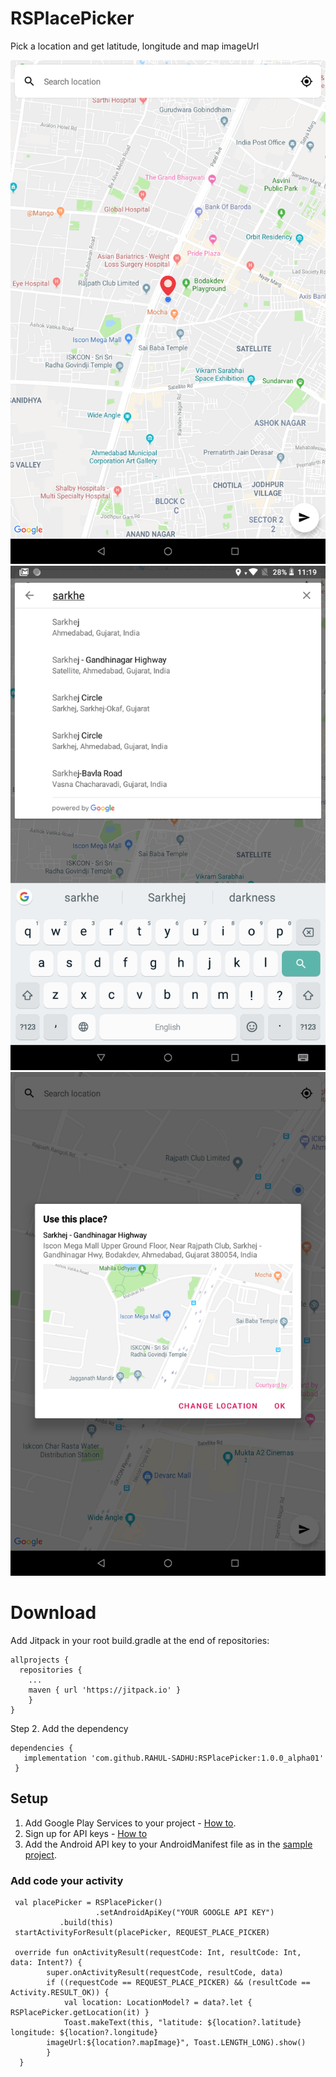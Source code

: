 # RSPlacePicker
Pick a location and get latitude, longitude and map imageUrl

<img src="images/img_1.png" alt="Map expanded"/> <img src="images/img_2.png" alt="Place selected"/> <img src="images/img_3.png" alt="Results expanded"/>

# Download
Add Jitpack in your root build.gradle at the end of repositories:
```
allprojects {
  repositories {
	...
	maven { url 'https://jitpack.io' }
    }
}

```
Step 2. Add the dependency
```
dependencies {
   implementation 'com.github.RAHUL-SADHU:RSPlacePicker:1.0.0_alpha01'
 }

```

## Setup
1. Add Google Play Services to your project - [How to](https://developers.google.com/android/guides/setup).
2. Sign up for API keys - [How to](https://developers.google.com/places/android-sdk/signup)
3. Add the Android API key to your AndroidManifest file as in the [sample project](https://github.com/RAHUL-SADHU/RSPlacePicker/blob/master/app/src/main/AndroidManifest.xml).

### Add code your activity
```
 val placePicker = RSPlacePicker()
                   .setAndroidApiKey("YOUR GOOGLE API KEY")
		   .build(this)
 startActivityForResult(placePicker, REQUEST_PLACE_PICKER)

 override fun onActivityResult(requestCode: Int, resultCode: Int, data: Intent?) {
        super.onActivityResult(requestCode, resultCode, data)
        if ((requestCode == REQUEST_PLACE_PICKER) && (resultCode == Activity.RESULT_OK)) {
            val location: LocationModel? = data?.let { RSPlacePicker.getLocation(it) }
            Toast.makeText(this, "latitude: ${location?.latitude} longitude: ${location?.longitude}
	    imageUrl:${location?.mapImage}", Toast.LENGTH_LONG).show()
        }
  }

```

